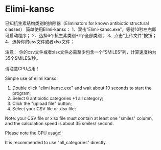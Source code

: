 # Elimi-kansc

已知抗生素结构类别的排除器（Eliminators for known antibiotic structural classes）
简单使用Elimi-kansc：
1、双击“Elimi-kansc.exe”，等待10秒左右即可启动程序；
2、选择6个抗生素类别+1个全部类别；
3、点击“上传文件”按钮；
4、选择你的csv文件或者xlsx文件；

注意：
你的csv文件或者xlsx文件必需至少包含一个“SMILES”列，计算速度约为35个SMILES/秒。

请注意CPU占用！




Simple use of elimi kansc: 
1. Double click "elimi kansc.exe" and wait about 10 seconds to start the program;
2. Select 6 antibiotic categories +1 all category;
3. Click the "upload file" button;
4. Select your CSV file or xlsx file;

Note: your CSV file or xlsx file must contain at least one "smiles" column, and the calculation speed is about 35 smiles/ second. 

Please note the CPU usage!



It is recommended to use "all_categories" directly.



